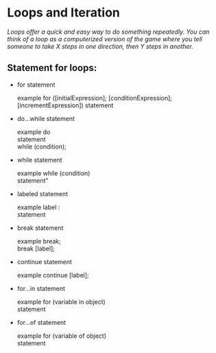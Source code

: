 <h1>Loops and Iteration</h1>

<p><i>Loops offer a quick and easy way to do something repeatedly. You can think of a loop as a computerized version of the game where you tell someone to take X steps in one direction, then Y steps in another.</i></p>

<h2>Statement for loops:</h2>

  <ul>
    <li>for statement</li>
     <p>example for ([initialExpression]; [conditionExpression]; [incrementExpression])
  statement</p>
    <li>do...while statement</li>
      <p>example do<br>
          statement<br>
          while (condition);</p>
    <li>while statement</li>
      <p>example while (condition)<br>
          statement"</p>
    <li>labeled statement</li>
      <p>example label : <br>
          statement</p>
    <li>break statement</li>
      <p>example break;<br>
          break [label];</p>
    <li>continue statement</li>
      <p>example continue [label];</p>
    <li>for...in statement</li>
      <p>example for (variable in object)<br>
          statement</p>
    <li>for...of statement</li>
      <p>example for (variable of object)<br>
          statement</p>
  </ul>
